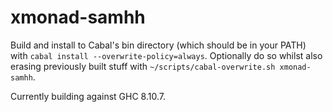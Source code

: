 # xmonad-samhh

Build and install to Cabal's bin directory (which should be in your PATH) with `cabal install --overwrite-policy=always`. Optionally do so whilst also erasing previously built stuff with `~/scripts/cabal-overwrite.sh xmonad-samhh`.

Currently building against GHC 8.10.7.

